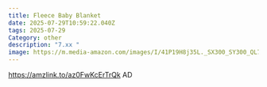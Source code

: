 ```yaml
---
title: Fleece Baby Blanket
date: 2025-07-29T10:59:22.040Z
tags: 2025-07-29
Category: other
description: "7.xx "
image: https://m.media-amazon.com/images/I/41P19H8j35L._SX300_SY300_QL70_FMwebp_.jpg
---
```

https://amzlink.to/az0FwKcErTrQk      AD